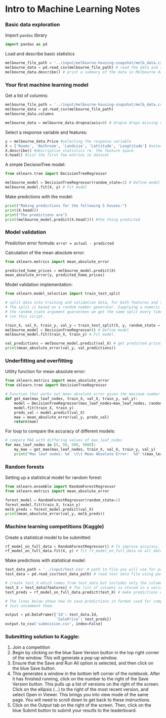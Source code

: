 # Intro to Machine Learning Notes

### Basic data exploration

Import ``pandas`` library
```python
import pandas as pd
```

Load and describe basic statistics
```python
melbourne_file_path = '../input/melbourne-housing-snapshot/melb_data.csv' # save filepath to variable for easier access
melbourne_data = pd.read_csv(melbourne_file_path) # read the data and store data in DataFrame titled melbourne_data
melbourne_data.describe() # print a summary of the data in Melbourne data
```

### Your first machine learning model

Get a list of columns:
```python
melbourne_file_path = '../input/melbourne-housing-snapshot/melb_data.csv'
melbourne_data = pd.read_csv(melbourne_file_path) 
melbourne_data.columns

melbourne_data = melbourne_data.dropna(axis=0) # dropna drops missing values (think of na as "not available")
```

Select a response variable and features:
```python
y = melbourne_data.Price #selecting the response variable
X = ['Rooms', 'Bathroom', 'Landsize', 'Lattitude', 'Longtitude'] #selecting the feature space
X.describe() #descriptive statistics re. the feature space
X.head() #list the first few entries in dataset
```

A simple DecisionTree model:
```python
from sklearn.tree import DecisionTreeRegressor

melbourne_model = DecisionTreeRegressor(random_state=1) # Define model. Specify a number for random_state to ensure same results each run
melbourne_model.fit(X, y) # Fit model
```

Make predictions with the model:
```python
print("Making predictions for the following 5 houses:")
print(X.head())
print("The predictions are")
print(melbourne_model.predict(X.head())) #the thing predicted
```

### Model validation

Prediction error formula: ``error = actual - predicted``

Calculation of the mean absolute error:
```python
from sklearn.metrics import mean_absolute_error

predicted_home_prices = melbourne_model.predict(X)
mean_absolute_error(y, predicted_home_prices)
```

Model validation implementation:
```python
from sklearn.model_selection import train_test_split

# split data into training and validation data, for both features and target
# The split is based on a random number generator. Supplying a numeric value to
# the random_state argument guarantees we get the same split every time we
# run this script.

train_X, val_X, train_y, val_y = train_test_split(X, y, random_state = 0)
melbourne_model = DecisionTreeRegressor() # Define model
melbourne_model.fit(train_X, train_y) # Fit model

val_predictions = melbourne_model.predict(val_X) # get predicted prices on validation data
print(mean_absolute_error(val_y, val_predictions))
```

### Underfitting and overfitting

Utility function for mean absolute error:
```python
from sklearn.metrics import mean_absolute_error
from sklearn.tree import DecisionTreeRegressor

# Function that works out mean absolute error given the maximum number of allowed leaf notes, as well as training and testing data set
def get_mae(max_leaf_nodes, train_X, val_X, train_y, val_y):
    model = DecisionTreeRegressor(max_leaf_nodes=max_leaf_nodes, random_state=0)
    model.fit(train_X, train_y)
    preds_val = model.predict(val_X)
    mae = mean_absolute_error(val_y, preds_val)
    return(mae)
```

For loop to compare the accuracy of different models:
```python
# compare MAE with differing values of max_leaf_nodes
for max_leaf_nodes in [5, 50, 500, 5000]:
    my_mae = get_mae(max_leaf_nodes, train_X, val_X, train_y, val_y)
    print("Max leaf nodes: %d  \t\t Mean Absolute Error:  %d" %(max_leaf_nodes, my_mae))
```

### Random forests

Setting up a statistical model for random forest:
```python
from sklearn.ensemble import RandomForestRegressor
from sklearn.metrics import mean_absolute_error

forest_model = RandomForestRegressor(random_state=1)
forest_model.fit(train_X, train_y)
melb_preds = forest_model.predict(val_X)
print(mean_absolute_error(val_y, melb_preds))
```

### Machine learning competitions (Kaggle)

Create a statistical model to be submitted:
```python
rf_model_on_full_data = RandomForestRegressor() # To improve accuracy, create a new Random Forest model which you will train on all training data
rf_model_on_full_data.fit(X, y) # fit rf_model_on_full_data on all data from the training data
```

Make predictions with statistical model:
```python
test_data_path = '../input/test.csv' # path to file you will use for predictions
test_data = pd.read_csv(test_data_path) # read test data file using pandas

# create test_X which comes from test_data but includes only the columns you used for prediction.
test_X = test_data[features] # The list of columns is stored in a variable called features
test_preds = rf_model_on_full_data.predict(test_X) # make predictions which we will submit. 

# The lines below shows how to save predictions in format used for competition scoring
# Just uncomment them.

output = pd.DataFrame({'Id': test_data.Id,
                       'SalePrice': test_preds})
output.to_csv('submission.csv', index=False)
```

### Submitting solution to Kaggle:

1. Join a competition
2. Begin by clicking on the blue Save Version button in the top right corner of the window. This will generate a pop-up window.
3. Ensure that the Save and Run All option is selected, and then click on the blue Save button.
4. This generates a window in the bottom left corner of the notebook. After it has finished running, click on the number to the right of the Save Version button. This pulls up a list of versions on the right of the screen. Click on the ellipsis (...) to the right of the most recent version, and select Open in Viewer. This brings you into view mode of the same page. You will need to scroll down to get back to these instructions.
5. Click on the Output tab on the right of the screen. Then, click on the blue Submit button to submit your results to the leaderboard.

